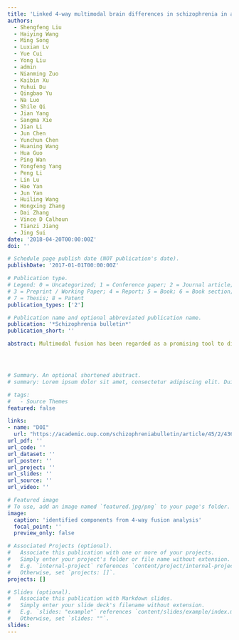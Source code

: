 ```yaml
---
title: 'Linked 4-way multimodal brain differences in schizophrenia in a large chinese han population'
authors:
  - Shengfeng Liu
  - Haiying Wang
  - Ming Song
  - Luxian Lv
  - Yue Cui
  - Yong Liu
  - admin
  - Nianming Zuo
  - Kaibin Xu
  - Yuhui Du
  - Qingbao Yu
  - Na Luo
  - Shile Qi
  - Jian Yang
  - Sangma Xie
  - Jian Li
  - Jun Chen
  - Yunchun Chen
  - Huaning Wang
  - Hua Guo
  - Ping Wan
  - Yongfeng Yang
  - Peng Li
  - Lin Lu
  - Hao Yan
  - Jun Yan
  - Huiling Wang
  - Hongxing Zhang
  - Dai Zhang
  - Vince D Calhoun
  - Tianzi Jiang
  - Jing Sui
date: '2018-04-20T00:00:00Z'
doi: ''

# Schedule page publish date (NOT publication's date).
publishDate: '2017-01-01T00:00:00Z'

# Publication type.
# Legend: 0 = Uncategorized; 1 = Conference paper; 2 = Journal article;
# 3 = Preprint / Working Paper; 4 = Report; 5 = Book; 6 = Book section;
# 7 = Thesis; 8 = Patent
publication_types: ['2']

# Publication name and optional abbreviated publication name.
publication: '*Schizophrenia bulletin*'
publication_short: ''

abstract: Multimodal fusion has been regarded as a promising tool to discover covarying patterns of multiple imaging types impaired in brain diseases, such as schizophrenia (SZ). In this article, we aim to investigate the covarying abnormalities underlying SZ in a large Chinese Han population (307 SZs, 298 healthy controls [HCs]). Four types of magnetic resonance imaging (MRI) features, including regional homogeneity (ReHo) from resting-state functional MRI, gray matter volume (GM) from structural MRI, fractional anisotropy (FA) from diffusion MRI, and functional network connectivity (FNC) resulted from group independent component analysis, were jointly analyzed by a data-driven multivariate fusion method. Results suggest that a widely distributed network disruption appears in SZ patients, with synchronous changes in both functional and structural regions, especially the basal ganglia network, salience network (SAN), and the frontoparietal network. Such a multimodal coalteration was also replicated in another independent Chinese sample (40 SZs, 66 HCs). Our results on auditory verbal hallucination (AVH) also provide evidence for the hypothesis that prefrontal hypoactivation and temporal hyperactivation in SZ may lead to failure of executive control and inhibition, which is relevant to AVH. In addition, impaired working memory performance was found associated with GM reduction and FA decrease in SZ in prefrontal and superior temporal area, in both discovery and replication datasets. In summary, by leveraging multiple imaging and clinical information into one framework to observe brain in multiple views, we can integrate multiple inferences about SZ from large-scale population and offer unique perspectives regarding the missing links between the brain function and structure that may not be achieved by separate unimodal analyses.




# Summary. An optional shortened abstract.
# summary: Lorem ipsum dolor sit amet, consectetur adipiscing elit. Duis posuere tellus ac convallis placerat. Proin tincidunt magna sed ex sollicitudin condimentum.

# tags:
#   - Source Themes
featured: false

links:
- name: "DOI"
  url: "https://academic.oup.com/schizophreniabulletin/article/45/2/436/4979817"
url_pdf: ''
url_code: ''
url_dataset: ''
url_poster: ''
url_project: ''
url_slides: ''
url_source: ''
url_video: ''

# Featured image
# To use, add an image named `featured.jpg/png` to your page's folder.
image:
  caption: 'identified components from 4-way fusion analysis'
  focal_point: ''
  preview_only: false

# Associated Projects (optional).
#   Associate this publication with one or more of your projects.
#   Simply enter your project's folder or file name without extension.
#   E.g. `internal-project` references `content/project/internal-project/index.md`.
#   Otherwise, set `projects: []`.
projects: []

# Slides (optional).
#   Associate this publication with Markdown slides.
#   Simply enter your slide deck's filename without extension.
#   E.g. `slides: "example"` references `content/slides/example/index.md`.
#   Otherwise, set `slides: ""`.
slides:
---
```

